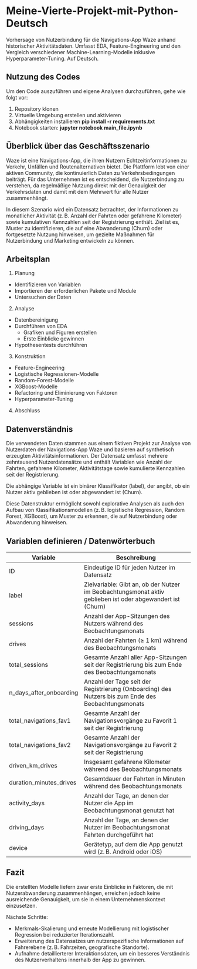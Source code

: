 # Meine-Vierte-Projekt-mit-Python-Deutsch
Vorhersage von Nutzerbindung für die Navigations-App Waze anhand historischer Aktivitätsdaten. Umfasst EDA, Feature-Engineering und den Vergleich verschiedener Machine-Learning-Modelle inklusive Hyperparameter-Tuning. Auf Deutsch.


## Nutzung des Codes
Um den Code auszuführen und eigene Analysen durchzuführen, gehe wie folgt vor:
1. Repository klonen
2. Virtuelle Umgebung erstellen und aktivieren
3. Abhängigkeiten installieren **pip install -r requirements.txt**
4. Notebook starten: **jupyter notebook main_file.ipynb**


## Überblick über das Geschäftsszenario
Waze ist eine Navigations-App, die ihren Nutzern Echtzeitinformationen zu Verkehr, Unfällen und Routenalternativen bietet. Die Plattform lebt von einer aktiven Community, die kontinuierlich Daten zu Verkehrsbedingungen beiträgt. Für das Unternehmen ist es entscheidend, die Nutzerbindung zu verstehen, da regelmäßige Nutzung direkt mit der Genauigkeit der Verkehrsdaten und damit mit dem Mehrwert für alle Nutzer zusammenhängt.

In diesem Szenario wird ein Datensatz betrachtet, der Informationen zu monatlicher Aktivität (z. B. Anzahl der Fahrten oder gefahrene Kilometer) sowie kumulativen Kennzahlen seit der Registrierung enthält. Ziel ist es, Muster zu identifizieren, die auf eine Abwanderung (Churn) oder fortgesetzte Nutzung hinweisen, um gezielte Maßnahmen für Nutzerbindung und Marketing entwickeln zu können.


## Arbeitsplan
1. Planung
- Identifizieren von Variablen
- Importieren der erforderlichen Pakete und Module
- Untersuchen der Daten

2. Analyse
- Datenbereinigung
- Durchführen von EDA
    - Grafiken und Figuren erstellen
    - Erste Einblicke gewinnen
- Hypothesentests durchführen

3. Konstruktion
- Feature-Engineering
- Logistische Regressionen-Modelle
- Random-Forest-Modelle
- XGBoost-Modelle
- Refactoring und Eliminierung von Faktoren
- Hyperparameter-Tuning

4. Abschluss


## Datenverständnis
Die verwendeten Daten stammen aus einem fiktiven Projekt zur Analyse von Nutzerdaten der Navigations-App Waze und basieren auf synthetisch erzeugten Aktivitätsinformationen. Der Datensatz umfasst mehrere zehntausend Nutzerdatensätze und enthält Variablen wie Anzahl der Fahrten, gefahrene Kilometer, Aktivitätstage sowie kumulierte Kennzahlen seit der Registrierung.

Die abhängige Variable ist ein binärer Klassifikator (label), der angibt, ob ein Nutzer aktiv geblieben ist oder abgewandert ist (Churn).

Diese Datenstruktur ermöglicht sowohl explorative Analysen als auch den Aufbau von Klassifikationsmodellen (z. B. logistische Regression, Random Forest, XGBoost), um Muster zu erkennen, die auf Nutzerbindung oder Abwanderung hinweisen.


## Variablen definieren / Datenwörterbuch

| Variable                   | Beschreibung                                                                                               |
| -------------------------- | ---------------------------------------------------------------------------------------------------------- |
| ID                         | Eindeutige ID für jeden Nutzer im Datensatz                                                                |
| label                      | Zielvariable: Gibt an, ob der Nutzer im Beobachtungsmonat aktiv geblieben ist oder abgewandert ist (Churn) |
| sessions                   | Anzahl der App-Sitzungen des Nutzers während des Beobachtungsmonats                                        |
| drives                     | Anzahl der Fahrten (≥ 1 km) während des Beobachtungsmonats                                                 |
| total_sessions             | Gesamte Anzahl aller App-Sitzungen seit der Registrierung bis zum Ende des Beobachtungsmonats              |
| n_days_after_onboarding    | Anzahl der Tage seit der Registrierung (Onboarding) des Nutzers bis zum Ende des Beobachtungsmonats        |
| total_navigations_fav1     | Gesamte Anzahl der Navigationsvorgänge zu Favorit 1 seit der Registrierung                                 |
| total_navigations_fav2     | Gesamte Anzahl der Navigationsvorgänge zu Favorit 2 seit der Registrierung                                 |
| driven_km_drives           | Insgesamt gefahrene Kilometer während des Beobachtungsmonats                                               |
| duration_minutes_drives    | Gesamtdauer der Fahrten in Minuten während des Beobachtungsmonats                                          |
| activity_days              | Anzahl der Tage, an denen der Nutzer die App im Beobachtungsmonat genutzt hat                              |
| driving_days               | Anzahl der Tage, an denen der Nutzer im Beobachtungsmonat Fahrten durchgeführt hat                         |
| device                     | Gerätetyp, auf dem die App genutzt wird (z. B. Android oder iOS)      


## Fazit
Die erstellten Modelle liefern zwar erste Einblicke in Faktoren, die mit Nutzerabwanderung zusammenhängen, erreichen jedoch keine ausreichende Genauigkeit, um sie in einem Unternehmenskontext einzusetzen.

Nächste Schritte:
- Merkmals-Skalierung und erneute Modellierung mit logistischer Regression bei reduzierter Iterationszahl.
- Erweiterung des Datensatzes um nutzerspezifische Informationen auf Fahrerebene (z. B. Fahrzeiten, geografische Standorte).
- Aufnahme detaillierterer Interaktionsdaten, um ein besseres Verständnis des Nutzerverhaltens innerhalb der App zu gewinnen.

